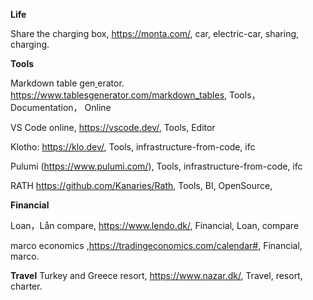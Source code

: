 

**Life**


Share the charging box,  https://monta.com/,  car,  electric-car, sharing,  charging.

**Tools**

Markdown table gen[
](https://www.pulumi.com/)erator.  https://www.tablesgenerator.com/markdown_tables,  Tools，Documentation， Online

VS Code online, https://vscode.dev/,  Tools,  Editor

Klotho: https://klo.dev/, Tools, infrastructure-from-code, ifc

Pulumi (https://www.pulumi.com/), Tools,  infrastructure-from-code, ifc

RATH https://github.com/Kanaries/Rath,  Tools, BI, OpenSource, 

**Financial**

Loan，Lån compare,   https://www.lendo.dk/,   Financial,  Loan, compare

marco economics ,https://tradingeconomics.com/calendar#,  Financial,  marco.

**Travel**
Turkey and Greece resort, https://www.nazar.dk/,  Travel,  resort, charter.

